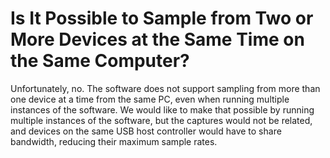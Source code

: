 # Is It Possible to Sample from Two or More Devices at the Same Time on the Same Computer?

Unfortunately, no. The software does not support sampling from more than one device at a time from the same PC, even when running multiple instances of the software. We would like to make that possible by running multiple instances of the software, but the captures would not be related, and devices on the same USB host controller would have to share bandwidth, reducing their maximum sample rates.

